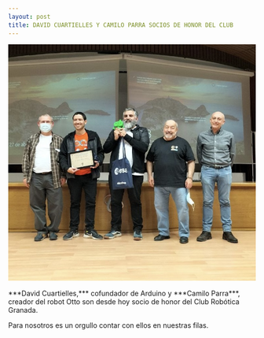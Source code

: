 ```yaml
---
layout: post
title: DAVID CUARTIELLES Y CAMILO PARRA SOCIOS DE HONOR DEL CLUB
---
```


<p align="center" >

<img src="/images/cuartielles.jpg" width="600" height="480"/>

</p>
***David Cuartielles,*** cofundador de Arduino y ***Camilo Parra***, creador del robot Otto son desde hoy socio de honor del Club Robótica Granada.

Para nosotros es un orgullo contar con ellos en nuestras filas.
